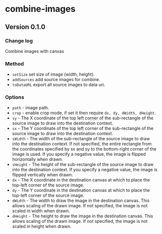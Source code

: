 combine-images
==============


## Version 0.1.0

### Change log


Combine images with canvas


### Method

- `setSize` set size of image (width, height).
- `addSources` add source images for combine.
- `toDataURL` export all source images to data uri.


### Options

- `path` - image path.
- `crop` - enable crop mode, if set it then require `dx, dy, dWidth, dHeight`.
- `sy` - The X coordinate of the top left corner of the sub-rectangle of the source image to draw into the destination context.
- `sx` - The Y coordinate of the top left corner of the sub-rectangle of the source image to draw into the destination context.
- `sWidth` - The width of the sub-rectangle of the source image to draw into the destination context. If not specified, the entire rectangle from the coordinates specified by sx and sy to the bottom-right corner of the image is used. If you specify a negative value, the image is flipped horizontally when drawn.
- `sHeight` - The height of the sub-rectangle of the source image to draw into the destination context. If you specify a negative value, the image is flipped vertically when drawn.
- `dx` - The X coordinate in the destination canvas at which to place the top-left corner of the source image.
- `dy` - The Y coordinate in the destination canvas at which to place the top-left corner of the source image.
- `dWidth` - The width to draw the image in the destination canvas. This allows scaling of the drawn image. If not specified, the image is not scaled in width when drawn.
- `dHeight` - The height to draw the image in the destination canvas. This allows scaling of the drawn image. If not specified, the image is not scaled in height when drawn.